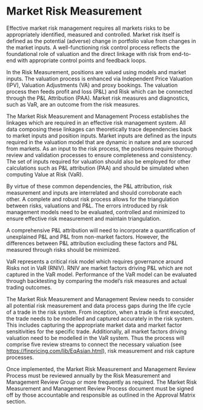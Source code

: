 # Market Risk Measurement

Effective market risk management requires all markets risks to be appropriately identified, measured and controlled. Market risk itself is defined as the potential (adverse) change in portfolio value from changes in the market inputs. A well-functioning risk control process reflects the foundational role of valuation and the direct linkage with risk from end-to-end with appropriate control points and feedback loops.

In the Risk Measurement, positions are valued using models and market inputs. The valuation process is enhanced via Independent Price Valuation (IPV), Valuation Adjustments (VA) and proxy bookings. The valuation process then feeds profit and loss (P&L) and Risk which can be connected through the P&L Attribution (PAA). Market risk measures and diagnostics, such as VaR, are an outcome from the risk measures.

The Market Risk Measurement and Management Process establishes the linkages which are required in an effective risk management system. All data composing these linkages can theoretically trace dependencies back to market inputs and position inputs. Market inputs are defined as the inputs required in the valuation model that are dynamic in nature and are sourced from markets. As an input to the risk process, the positions require thorough review and validation processes to ensure completeness and consistency. The set of inputs required for valuation should also be employed for other calculations such as P&L attribution (PAA) and should be simulated when computing Value at Risk (VaR).

By virtue of these common dependencies, the P&L attribution, risk measurement and inputs are interrelated and should corroborate each other. A complete and robust risk process allows for the triangulation between risks, valuations and P&L. The errors introduced by risk management models need to be evaluated, controlled and minimized to ensure effective risk measurement and maintain triangulation.

A comprehensive P&L attribution will need to incorporate a quantification of unexplained P&L and P&L from non-market factors. However, the differences between P&L attribution excluding these factors and P&L measured through risks should be minimized.

VaR represents a critical risk model which requires governance around Risks not in VaR (RNIV). RNIV are market factors driving P&L which are not captured in the VaR model. Performance of the VaR model can be evaluated through backtesting by comparing the model’s risk measures and actual trading outcomes.

The Market Risk Measurement and Management Review needs to consider all potential risk measurement and data process gaps during the life cycle of a trade in the risk system. From inception, when a trade is first executed, the trade needs to be modelled and captured accurately in the risk system. This includes capturing the appropriate market data and market factor sensitivities for the specific trade. Additionally, all market factors driving valuation need to be modelled in the VaR system. Thus the process will comprise five review streams to connect the necessary valuation (see https://finpricing.com/lib/EqAsian.html), risk measurement and risk capture processes.

Once implemented, the Market Risk Measurement and Management Review Process must be reviewed annually by the Risk Measurement and Management Review Group or more frequently as required. The Market Risk Measurement and Management Review Process document must be signed off by those accountable and responsible as outlined in the Approval Matrix section.

